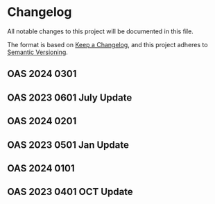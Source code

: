 # Changelog
All notable changes to this project will be documented in this file.

The format is based on [Keep a Changelog](https://keepachangelog.com/en/1.0.0/),
and this project adheres to [Semantic Versioning](https://semver.org/spec/v2.0.0.html).

## OAS 2024 0301

## OAS 2023 0601 July Update

## OAS 2024 0201

## OAS 2023 0501 Jan Update

## OAS 2024 0101

## OAS 2023 0401 OCT Update


